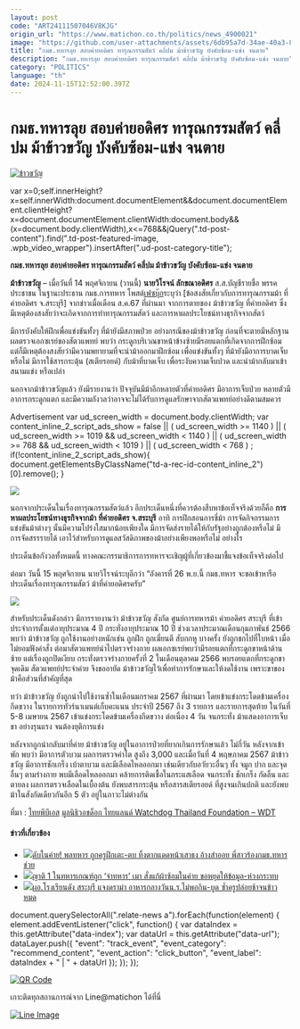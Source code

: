 ```yaml
---
layout: post
code: "ART24111507046V8KJG"
origin_url: "https://www.matichon.co.th/politics/news_4900021"
image: "https://github.com/user-attachments/assets/6db95a7d-34ae-40a3-84f9-51258c8e24ce"
title: "กมธ.ทหารลุย สอบค่ายอดิศร ทารุณกรรมสัตว์ คลี่ปม ม้าข้าวขวัญ บังคับซ้อม-แข่ง จนตาย"
description: "กมธ.ทหารลุย สอบค่ายอดิศร ทารุณกรรมสัตว์ คลี่ปม ม้าข้าวขวัญ บังคับซ้อม-แข่ง จนตาย"
category: "POLITICS"
language: "th"
date: 2024-11-15T12:52:00.397Z
---
```


# กมธ.ทหารลุย สอบค่ายอดิศร ทารุณกรรมสัตว์ คลี่ปม ม้าข้าวขวัญ บังคับซ้อม-แข่ง จนตาย

[![](https://www.matichon.co.th/wp-content/uploads/2024/11/ข้าวขวัญ.jpg "ข้าวขวัญ")](https://www.matichon.co.th/wp-content/uploads/2024/11/ข้าวขวัญ.jpg)

var x=0;self.innerHeight?x=self.innerWidth:document.documentElement&&document.documentElement.clientHeight?x=document.documentElement.clientWidth:document.body&&(x=document.body.clientWidth),x<=768&&jQuery(".td-post-content").find(".td-post-featured-image, .wpb\_video\_wrapper").insertAfter(".ud-post-category-title");

**กมธ.ทหารลุย สอบค่ายอดิศร ทารุณกรรมสัตว์ คลี่ปม ม้าข้าวขวัญ บังคับซ้อม-แข่ง จนตาย**

**ม้าข้าวขวัญ** – เมื่อวันที่ 14 พฤศจิกายน (วานนี้) **นายวิโรจน์ ลักขณาอดิศร** ส.ส.บัญชีรายชื่อ พรรคประชาชน ในฐานะประธาน กมธ.การทหาร โพสต์[เฟซบุ๊ก](https://www.facebook.com/wirojlak/posts/pfbid0sSsWMdTAGMx1GFWigBTcszy3Diwb3MnEY65p7ErzNVF5bBzxgwmwXdxeZT9h4c4Ul)ระบุว่า \[ข้อสงสัยเกี่ยวกับการทารุณกรรมม้า ที่ค่ายอดิศร จ.สระบุรี\] จากข่าวเมื่อเดือน ส.ค.67 ที่ผ่านมา จากการตายของ ม้าข้าวขวัญ ที่ค่ายอดิศร ซึ่งมีเหตุต้องสงสัยว่าจะเกิดจากการทำทารุณกรรมสัตว์ และการหาผลประโยชน์ทางธุรกิจจากสัตว์

มีการบังคับให้ฝึกเพื่อแข่งขันทั้งๆ ที่ม้ายังมีสภาพป่วย อย่างกรณีของม้าข้าวขวัญ ก่อนที่จะตายมีหลักฐานผลตรวจเอกซเรย์ของสัตวแพทย์ พบว่า กระดูกบริเวณขาหน้าข้างซ้ายมีรอยแตกที่เกิดจากการฝึกซ้อม แต่ก็มีเหตุต้องสงสัยว่ามีความพยายามที่จะนำม้าออกมาฝึกซ้อม เพื่อแข่งขันทั้งๆ ที่ม้ายังมีอาการบาดเจ็บ หรือไม่ มีการใช้สารกระตุ้น (สเตียรอยด์) กับม้าที่บาดเจ็บ เพื่อระงับความเจ็บปวด และนำม้ากลับมาเข้าสนามแข่ง หรือเปล่า

นอกจากม้าข้าวขวัญแล้ว ยังมีรายงานว่า ปัจจุบันมีม้าอีกหลายตัวที่ค่ายอดิศร มีอาการเจ็บป่วย หลายตัวมีอาการกระดูกแตก และมีความกังวลว่าอาจจะไม่ได้รับการดูแลรักษาจากสัตวแพทย์อย่างดีตามสมควร

Advertisement var ud\_screen\_width = document.body.clientWidth; var content\_inline\_2\_script\_ads\_show = false || ( ud\_screen\_width >= 1140 ) || ( ud\_screen\_width >= 1019 && ud\_screen\_width < 1140 ) || ( ud\_screen\_width >= 768 && ud\_screen\_width < 1019 ) || ( ud\_screen\_width < 768 ) ; if(!content\_inline\_2\_script\_ads\_show){ document.getElementsByClassName("td-a-rec-id-content\_inline\_2")\[0\].remove(); }

![](https://www.matichon.co.th/wp-content/uploads/2024/11/ม้าข้าวขวัญ.jpg)

นอกจากประเด็นในเรื่องทารุณกรรมสัตว์แล้ว อีกประเด็นหนึ่งที่ควรต้องสืบหาข้อเท็จจริงด้วยก็คือ **การหาผลประโยชน์ทางธุรกิจจากม้า ที่ค่ายอดิศร จ.สระบุรี** อาทิ การฝึกสอนการขี่ม้า การจัดกิจกรรมการแข่งขันม้าต่างๆ นั้นมีความโปร่งใสมากน้อยเพียงใด มีการจัดส่งรายได้ให้กับรัฐอย่างถูกต้องหรือไม่ มีการจัดสรรรายได้ เอาไว้สำหรับการดูแลสวัสดิภาพของม้าอย่างเพียงพอหรือไม่ อย่างไร

ประเด็นข้อกังวลทั้งหมดนี้ ทางคณะกรรมาธิการการทหารจะเชิญผู้ที่เกี่ยวข้องมาชี้แจงข้อเท็จจริงต่อไป

ต่อมา วันนี้ 15 พฤศจิกายน นายวิโรจน์ระบุอีกว่า “อังคารที่ 26 พ.ย.นี้ กมธ.ทหาร จะขอเข้าหารือประเด็นเรื่องทารุณกรรมสัตว์ ม้าที่ค่ายอดิศรครับ”

![](https://www.matichon.co.th/wp-content/uploads/2024/11/1731651830223.jpg)

สำหรับประเด็นดังกล่าว มีการรายงานว่า ม้าข้าวขวัญ สังกัด ศูนย์การทหารม้า ค่ายอดิศร สระบุรี ที่เข้าประจำการตั้งแต่อายุประมาณ 4 ปี กระทั่งอายุประมาณ 10 ปี ช่วงเวลาประมาณเดือนกุมภาพันธ์ 2566 พบว่า ม้าข้าวขวัญ ถูกใช้งานอย่างหนักเช่น ถูกฝึก ถูกเฆี่ยนตี สับกกหู บางครั้ง ยังถูกชกไปที่ใบหน้า เมื่อไม่ยอมฟังคำสั่ง ต่อมาสัตวแพทย์นำไปตรวจร่างกาย ผลเอกซเรย์พบว่ามีรอยแตกที่กระดูกขาหน้าด้านซ้าย แต่เรื่องถูกปิดเงียบ กระทั่งตรวจร่างกายครั้งที่ 2 ในเดือนตุลาคม 2566 พบรอยแตกที่กระดูกขาจุดเดิม สัตวแพทย์ประจำค่าย จึงขออายัด ม้าข้าวขวัญไว้เพื่อทำการรักษาและให้งดใช้งาน เพราะขาของม้าคือส่วนที่สำคัญที่สุด

ทว่า ม้าข้าวขวัญ ยังถูกนำไปใช้งานซ้ำในเดือนมกราคม 2567 ที่ผ่านมา โดยเข้าแข่งกระโดดข้ามเครื่องกีดขวาง ในรายการทัวร์นาเมนต์เก็บคะแนน ประจำปี 2567 ถึง 3 รายการ และรายการสุดท้าย ในวันที่ 5-8 เมษายน 2567 เข้าแข่งกระโดดข้ามเครื่องกีดขวาง ต่อเนื่อง 4 วัน จนกระทั่ง ม้าแสดงอาการเจ็บขา อย่างรุนแรง จนต้องยุติการแข่ง

หลังจากถูกนำกลับมาที่ค่าย ม้าข้าวขวัญ อยู่ในอาการป่วยที่ยากเกินการรักษาแล้ว ไม่กี่วัน หลังจากเข้าพัก พบว่า มีอาการตัวบวม ผลการตรวจค่าไต สูงถึง 3,000 และเมื่อวันที่ 4 พฤษภาคม 2567 ม้าข้าวขวัญ มีอาการชักเกร็ง เบ้าตาบวม และมีเลือดไหลออกมา เช่นเดียวกับอวัยวะอื่นๆ ทั้ง จมูก ปาก และจุดอื่นๆ ตามร่างกาย พบมีเลือดไหลออกมา คล้ายการติดเชื้อในกระแสเลือด จนกระทั่ง ชักเกร็ง กัดลิ้น และตายลง ผลการตรวจเลือดในเบื้องต้น ยังพบสารกระตุ้น หรือสารสเตียรอยด์ ที่สูงจนเกินปกติ และยังพบม้าในสังกัดเดียวกันอีก 5 ตัว อยู่ในภาวะไม่ต่างกัน

ที่มา : [ไทยพีบีเอส](https://www.facebook.com/TheEXITThaiPBS/posts/pfbid0kkjqJamEgPVvxRCYtUSjpTSxEMoBh7c9MozGpaRV1NvkuyoLatoJWgW5vZgy54LVl) [มูลนิธิวอชด็อก ไทยแลนด์ Watchdog Thailand Foundation – WDT](https://www.facebook.com/photo/?fbid=823999846553341&set=a.584529763833685)

#### ข่าวที่เกี่ยวข้อง

*   [![](https://www.matichon.co.th/wp-content/uploads/2024/10/พลทหารดับอีก.jpg)ดับในค่าย! พลทหาร ถูกครูฝึกเตะ-ตบ ทิ้งตากแดดหน้าเสาธง อ้างสำออย พี่สาวร้องกมธ.ทหารช่วย](https://www.matichon.co.th/politics/news_4825052)
*   [![](https://www.matichon.co.th/wp-content/uploads/2024/08/sp6fshhv52.jpg)ญาติ 1 ในทหารเกณฑ์ถูก ‘จ่าทหาร’ เมา สั่งแก้ผ้าซ้อมในค่าย ขอหยุดให้ข้อมูล-ห่วงกระทบ](https://www.matichon.co.th/region/news_4716623)
*   [![](https://www.matichon.co.th/wp-content/uploads/2024/07/loi21-wed.jpg)ผอ.โรงเรียนดัง สระบุรี แจงดราม่า อาหารกลางวันน.ร.ไม่พอกิน-บูด ซ้ำครูปล่อยช้าจนข้าวหมด](https://www.matichon.co.th/region/news_4669448) 

document.querySelectorAll(".relate-news a").forEach(function(element) { element.addEventListener("click", function() { var dataIndex = this.getAttribute("data-index"); var dataUrl = this.getAttribute("data-url"); dataLayer.push({ "event": "track\_event", "event\_category": "recommend\_content", "event\_action": "click\_button", "event\_label": dataIndex + " | " + dataUrl }); }); });

[![QR Code](https://www.matichon.co.th/wp-content/uploads/2023/07/wob1371z.jpg)](https://lin.ee/ht0nDxX)

เกาะติดทุกสถานการณ์จาก Line@matichon ได้ที่นี่

[![Line Image](https://www.matichon.co.th/wp-content/uploads/2023/07/th.png)](https://lin.ee/ht0nDxX)